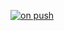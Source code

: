 [![on push](https://github.com/abdulqadeerkhan/ActionRepository/actions/workflows/event.yml/badge.svg?branch=main)](https://github.com/abdulqadeerkhan/ActionRepository/actions/workflows/event.yml)

